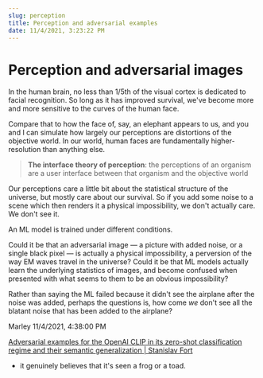 ```yaml
---
slug: perception
title: Perception and adversarial examples
date: 11/4/2021, 3:23:22 PM
---
```

# Perception and adversarial images

In the human brain, no less than 1/5th of the visual cortex is dedicated to facial recognition. So long as it has improved survival, we've become more and more sensitive to the curves of the human face.

Compare that to how the face of, say, an elephant appears to us, and you and I can simulate how largely our perceptions are distortions of the objective world. In our world, human faces are fundamentally higher-resolution than anything else.


> **The interface theory of perception**: the perceptions of an organism are a user interface between that organism and the objective world

Our perceptions care a little bit about the statistical structure of the universe, but mostly care about our survival. So if you add some noise to a scene which then renders it a physical impossibility, we don't actually care. We don't see it.

An ML model is trained under different conditions.

Could it be that an adversarial image — a picture with added noise, or a single black pixel — is actually a physical impossibility, a perversion of the way EM waves travel in the universe? Could it be that ML models actually learn the underlying statistics of images, and become confused when presented with what seems to them to be an obvious impossibility?

Rather than saying the ML failed because it didn't see the airplane after the noise was added, perhaps the questions is, how come _we_ don't see all the blatant noise that has been added to the airplane?

Marley
11/4/2021, 4:38:00 PM

[Adversarial examples for the OpenAI CLIP in its zero-shot classification regime and their semantic generalization \| Stanislav Fort](https://stanislavfort.github.io/blog/OpenAI_CLIP_adversarial_examples/)
- it genuinely believes that it's seen a frog or a toad.